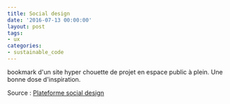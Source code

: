 ```yaml
---
title: Social design
date: '2016-07-13 00:00:00'
layout: post
tags:
- ux
categories:
- sustainable_code
---
```


bookmark d'un site hyper chouette de projet en espace public à plein. Une bonne dose d'inspiration.

Source : [Plateforme social design][source]


[source]: http://www.plateforme-socialdesign.net/fr/decouvrir/les-demarches



